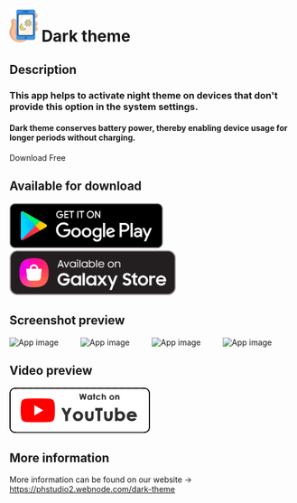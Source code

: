 # <img alt="Logo" src="https://github.com/phstudio2/images/blob/main/apps/darktheme.png" width="50" /> Dark theme

## Description
### This app helps to activate night theme on devices that don't provide this option in the system settings.

#### Dark theme conserves battery power, thereby enabling device usage for longer periods without charging.
<div> Download Free<div/>

## Available for download
<a href='https://play.google.com/store/apps/details?id=com.phstudio.darktheme'><img src='https://github.com/phstudio2/images/blob/main/stores/googleplay.png' alt='Get it on Google Play' height=80/></a>
<a href='https://galaxy.store/dark5'><img src='https://github.com/phstudio2/images/blob/main/stores/galaxystore.png' alt='Get it on Galaxy Store' height=80/></a>

 ## Screenshot preview
<div style="display:flex;">
<img alt="App image" src="https://phstudio2.webnode.com/_files/200000045-1de2a1de2c/450/pic1-2.png?ph=53ad80fc8e" width="30%">
<img alt="App image" src="https://phstudio2.webnode.com/_files/200000044-8fd318fd34/450/pic2.png?ph=53ad80fc8e" width="30%">
<img alt="App image" src="https://phstudio2.webnode.com/_files/200000043-e72dce72df/450/pic3.png?ph=53ad80fc8e" width="30%">
<img alt="App image" src="https://phstudio2.webnode.com/_files/200000042-bf6bbbf6be/450/pic4.png?ph=53ad80fc8e" width="30%">
</div>

## Video preview
<a href='https://youtu.be/lm1OlARBgaM'><img src='https://github.com/phstudio2/images/blob/main/stores/2youtube.png' alt='Watch on YouTube' height=80/></a>

## More information
More information can be found on our website -> https://phstudio2.webnode.com/dark-theme

